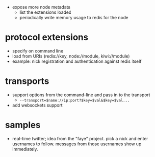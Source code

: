 
- expose more node metadata
    - list the extensions loaded
    - periodically write memory usage to redis for the node

# protocol extensions

- specify on command line
- load from URIs (redis://key, node://module, kiwi://module)
- example: nick registration and authentication against redis itself

# transports

- support options from the command-line and pass in to the transport
    - `--transport=$name://ip:port?$key=$val&$key=$val...`
- add websockets support

# samples

- real-time twitter; idea from the "faye" project. pick a nick and 
  enter usernames to follow. messages from those usernames show up
  immediately.
